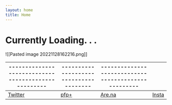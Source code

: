 ```yaml
---
layout: home
title: Home
---
```

# Currently Loading. . .

![[Pasted image 20221128162216.png]]


| --------------------------------------------------- | -------------------------------------- | --------------------------------------------------- |                                              |
| --------------------------------------------------- | -------------------------------------- | --------------------------------------------------- | -------------------------------------------- |
| [Twitter](https://twitter.com/xiaopilled)           | [pfp+](https://pfp-pl.us)              | [Are.na](https://www.are.na/image-consultant/index) | [Insta](https://www.instagram.com/dengpill/) |
